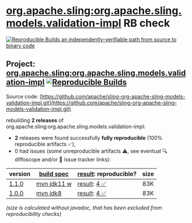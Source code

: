 [org.apache.sling:org.apache.sling.models.validation-impl](https://central.sonatype.com/artifact/org.apache.sling/org.apache.sling.models.validation-impl/versions) RB check
=======

[![Reproducible Builds](https://reproducible-builds.org/images/logos/rb.svg) an independently-verifiable path from source to binary code](https://reproducible-builds.org/)

## Project: [org.apache.sling:org.apache.sling.models.validation-impl](https://central.sonatype.com/artifact/org.apache.sling/org.apache.sling.models.validation-impl/versions) [![Reproducible Builds](https://img.shields.io/endpoint?url=https://raw.githubusercontent.com/jvm-repo-rebuild/reproducible-central/master/content/org/apache/sling/org.apache.sling.models.validation-impl/badge.json)](https://github.com/jvm-repo-rebuild/reproducible-central/blob/master/content/org/apache/sling/org.apache.sling.models.validation-impl/README.md)

Source code: [https://github.com/apache/sling-org-apache-sling-models-validation-impl.git](https://github.com/apache/sling-org-apache-sling-models-validation-impl.git)

rebuilding **2 releases** of org.apache.sling:org.apache.sling.models.validation-impl:
- **2** releases were found successfully **fully reproducible** (100% reproducible artifacts :white_check_mark:),
- 0 had issues (some unreproducible artifacts :warning:, see eventual :mag: diffoscope and/or :memo: issue tracker links):

| version | [build spec](/BUILDSPEC.md) | [result](https://reproducible-builds.org/docs/jvm/): reproducible? | size |
| -- | --------- | ------ | -- |
| [1.1.0](https://central.sonatype.com/artifact/org.apache.sling/org.apache.sling.models.validation-impl/1.1.0/pom) | [mvn jdk11 w](org.apache.sling.models.validation-impl-1.1.0.buildspec) | [result](org.apache.sling.models.validation-impl-1.1.0.buildinfo): [4 :white_check_mark: ](org.apache.sling.models.validation-impl-1.1.0.buildcompare) | 83K |
| [1.0.0](https://central.sonatype.com/artifact/org.apache.sling/org.apache.sling.models.validation-impl/1.0.0/pom) | [mvn jdk8](org.apache.sling.models.validation-impl-1.0.0.buildspec) | [result](org.apache.sling.models.validation-impl-1.0.0.buildinfo): [4 :white_check_mark: ](org.apache.sling.models.validation-impl-1.0.0.buildcompare) | 83K |

<i>(size is calculated without javadoc, that has been excluded from reproducibility checks)</i>
